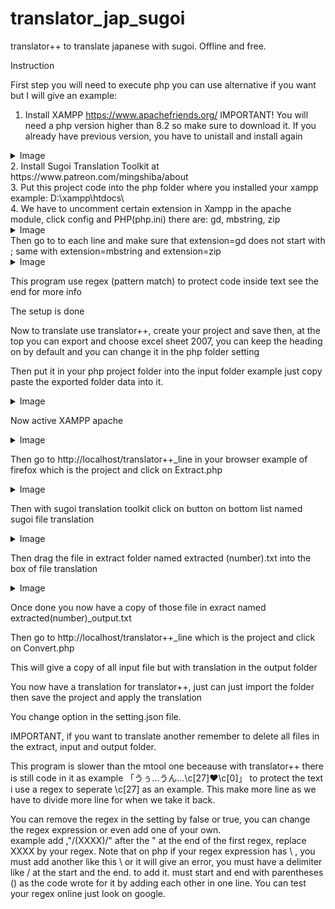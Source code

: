 # translator_jap_sugoi
translator++ to translate japanese with sugoi. Offline and free.

Instruction

First step you will need to execute php you can use alternative if you want but I will give an example:

1. Install XAMPP https://www.apachefriends.org/  IMPORTANT! You will need a php version higher than 8.2 so make sure to download it. If you already have previous version, you have to unistall and install again
<details>
  <summary>Image</summary>
  
![xamp_version](https://github.com/user-attachments/assets/74beb760-2ea4-4743-b53e-e0b98dcaba41)

</details>
2. Install Sugoi Translation Toolkit at https://www.patreon.com/mingshiba/about<br />
3. Put this project code into the php folder where you installed your xampp example: D:\xampp\htdocs\<br />
4. We have to uncomment certain extension in Xampp in the apache module, click config and PHP(php.ini) there are: gd, mbstring, zip<br />
<details>
<summary>Image</summary>
  
  ![xamp_setting](https://github.com/user-attachments/assets/51fdaff1-fa6c-4cfc-bfde-6ac5376e7b9a)
  
</details>
Then go to to each line and make sure that extension=gd  does not start with ;  same with extension=mbstring  and  extension=zip
<details>
<summary>Image</summary>
  
  ![php_ini](https://github.com/user-attachments/assets/daba1f44-da4c-4455-beac-f0916402caba)
  
</details>

This program use regex (pattern match) to protect code inside text see the end for more info

The setup is done

Now to translate use translator++, create your project and save then, at the top you can export and choose excel sheet 2007, you can keep the heading on by default and you can change it in the php folder setting

Then put it in your php project folder into the input folder example just copy paste the exported folder data into it.
<details>
<summary>Image</summary>
  
  ![php_folder](https://github.com/user-attachments/assets/2a74ba0e-ea65-4cb1-853b-d5dbf4583fbf)
  
</details>

Now active XAMPP apache

<details>
  <summary>Image</summary>
  
![xamp](https://github.com/user-attachments/assets/ee5db2f8-93b4-4500-a84d-1e9a9c76482a)

</details>

Then go to http://localhost/translator++_line in your browser example of firefox
which is the project and click on Extract.php

<details>
  <summary>Image</summary>
  
![browser](https://github.com/user-attachments/assets/818d45d1-748e-497b-89f3-41dc10e38a1b)

</details>

Then with sugoi translation toolkit click on button on bottom list named sugoi file translation

<details>
  <summary>Image</summary>
  
![translate_0](https://github.com/user-attachments/assets/7518cb34-a9e6-4953-b73a-fe778e3bbf20)

</details>

Then drag the file in extract folder named extracted (number).txt into the box of file translation

<details>
  <summary>Image</summary>
  
![translate](https://github.com/user-attachments/assets/78f0cdda-326f-4d42-8f5e-2021b0b0fc8f)

</details>

Once done you now have a copy of those file in exract named extracted(number)_output.txt


Then go to http://localhost/translator++_line 
which is the project and click on Convert.php

This will give a copy of all input file but with translation in the output folder

You now have a translation for translator++, just can just import the folder then save the project and apply the translation

You change option in the setting.json file.

IMPORTANT, if you want to translate another remember to delete all files in the extract, input and output folder.

This program is slower than the mtool one beceause with translator++ there is still code in it as example 「うぅ…うん…\c[27]♥\c[0]」 to protect the text i use a regex to seperate \c[27] as an example. This make  more line as we have to divide more line for when we take it back.

You can remove the regex in the setting by false or true, you can change the regex expression or even add one of your own. <br />
example add ,"\/(XXXX)\/"   after the " at the end of the first regex, replace XXXX by your regex.
Note that on php if your regex expression has \ , you must add another like this \\ or it will give an error, you must have a delimiter like \/ at the start and the end. to add it. must start and end with parentheses () as the code wrote for it by adding each other in one line. You can test your regex online just look on google.
